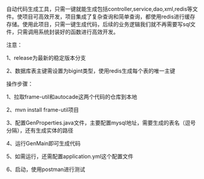 自动代码生成工具，只需一键就能生成包括controller,service,dao,xml,redis等文件。使项目可高效开发，项目集成了复杂查询和简单查询，都使用redis进行缓存存储。使用此项目，只需一键生成代码，后续的业务逻辑我们就不再需要写sql文件，只需调用系统封装好的函数进行高效开发。

注意：

1、release为最新的稳定版本分支

2、数据库表主键需设置为bigint类型，使用redis生成每个表的唯一主键

操作步骤：

1、拉取frame-util和autocade这两个代码的仓库到本地

2、mvn install frame-util项目

3、配置GenProperties.java文件，主要配置mysql地址，需要生成的表名（逗号分隔），还有生成实体的路径

4、运行GenMain即可生成代码

5、如需运行，还需配置application.yml这个配置文件

6、启动，使用postman进行测试
